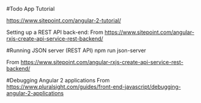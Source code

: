 #Todo App Tutorial

https://www.sitepoint.com/angular-2-tutorial/

Setting up a REST API back-end: From <https://www.sitepoint.com/angular-rxjs-create-api-service-rest-backend/> 

#Running JSON server (REST API)
npm run json-server

From <https://www.sitepoint.com/angular-rxjs-create-api-service-rest-backend/> 



#Debugging Angular 2 applications
From <https://www.pluralsight.com/guides/front-end-javascript/debugging-angular-2-applications> 


